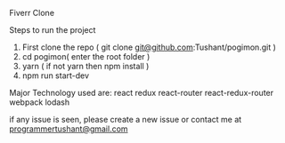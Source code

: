 Fiverr Clone

Steps to run the project

1) First clone the repo ( git clone git@github.com:Tushant/pogimon.git )
2) cd pogimon( enter the root folder )
3) yarn ( if not yarn then npm install )
4) npm run start-dev

Major Technology used are:
react
redux
react-router
react-redux-router
webpack
lodash

if any issue is seen, please create a new issue or contact me at programmertushant@gmail.com

